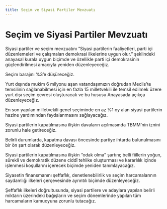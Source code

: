 ```yaml
---
title: Seçim ve Siyasi Partiler Mevzuatı
---
```


Seçim ve Siyasi Partiler Mevzuatı
===


Siyasi partiler ve seçim mevzuatını “Siyasi partilerin faaliyetleri, parti içi düzenlemeleri ve çalışmaları demokrasi ilkelerine uygun olur.” şeklindeki anayasal kurala uygun biçimde ve özellikle parti içi demokrasinin güçlendirilmesi amacıyla yeniden düzenleyeceğiz.

Seçim barajını %3’e düşüreceğiz.

Yurt dışında mukim 6 milyonu aşan vatandaşımızın doğrudan Meclis’te temsilinin sağlanabilmesi için en fazla 15 milletvekili ile temsil edilmek üzere yurt dışı seçim çevresi oluşturacak ve bu hususu Anayasada açıkça düzenleyeceğiz.

En son yapılan milletvekili genel seçiminde en az %1 oy alan siyasi partilerin hazine yardımından faydalanmasını sağlayacağız.

Siyasi partilerin kapatılmasına ilişkin davaların açılmasında TBMM’nin iznini zorunlu hale getireceğiz.

Belirli durumlarda, kapatma davası öncesinde partiye ihtarda bulunulmasını bir ön şart olarak düzenleyeceğiz.

Siyasi partilerin kapatılmasına ilişkin “odak olma” şartını; belli fiillerin yoğun, sürekli ve demokratik düzene ciddî tehlike oluşturması ve kararlılık içinde işlenmesi koşullarını içerecek biçimde yeniden tanımlayacağız.

Siyasetin finansmanını şeffaflık, denetlenebilirlik ve seçim harcamalarının saydamlığı ilkeleri çerçevesinde ayrıntılı biçimde düzenleyeceğiz.

Şeffaflık ilkeleri doğrultusunda, siyasi partilere ve adaylara yapılan belirli miktarın üzerindeki bağışların ve seçim dönemlerinde yapılan tüm harcamaların kamuoyuna zorunlu tutacağız.